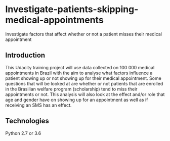 # Investigate-patients-skipping-medical-appointments
Investigate factors that affect whether or not a patient misses their medical appointment

## Introduction

This Udacity training project will use data collected on 100 000 medical appointments in Brazil with the aim to analyse what factors 
influence a patient showing up or not showing up for their medical appointment.
Some questions that will be looked at are whether or not patients that are enrolled in the Brasilian welfare program (scholarship) tend 
to miss their appointments or not. This analysis will also look at the effect and/or role that age and gender have on showing up for an 
appointment as well as if receiving an SMS has an effect.

## Technologies

Python 2.7 or 3.6
